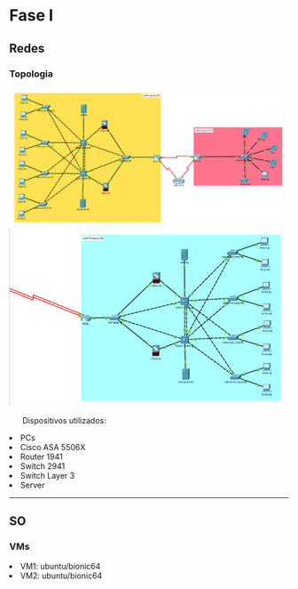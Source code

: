 <h1>Fase I</h1>

<h2>Redes</h2>

<h3>Topologia</h3>
<img src="https://github.com/hakstol/Projetos/blob/main/Fase%20I/Redes/topologia-pt1.png" /img>
<img src="https://github.com/hakstol/Projetos/blob/main/Fase%20I/Redes/topologia-pt2.png" /img>
<ul>Dispositivos utilizados:</ul>
<li>PCs</li>
<li>Cisco ASA 5506X</li>
<li>Router 1941</li>
<li>Switch 2941</li>
<li>Switch Layer 3</li>
<li>Server</li>

<hr /hr>

<h2>SO</h2>

<h3>VMs</h3>
<li>VM1: ubuntu/bionic64</li>
<li>VM2: ubuntu/bionic64</li>
